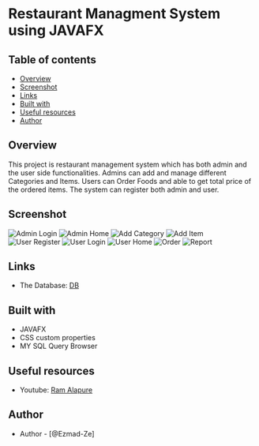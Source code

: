 # Restaurant Managment System using JAVAFX



## Table of contents

- [Overview](#overview)
- [Screenshot](#screenshot)
- [Links](#links)
- [Built with](#built-with)
- [Useful resources](#useful-resources)
- [Author](#author)


## Overview

This project is restaurant management system which has both admin and the user side functionalities. Admins can add and manage different Categories and Items. Users can Order Foods and able to get total price of the ordered items. The system can register both admin and user. 

## Screenshot

![Admin Login](Screenshots/AdminLogin.png)
![Admin Home](Screenshots/AdminHome.png)
![Add Category](Screenshots/AddCategory.png)
![Add Item](Screenshots/AddItem.png)
![User Register](Screenshots/Register.png)
![User Login](Screenshots/UserLogin.png)
![User Home](Screenshots/UserHome.png)
![Order](Screenshots/Order.png)
![Report](Screenshots/Report.png)


## Links

- The Database: [DB](restaurant_ms.sql)


## Built with

- JAVAFX
- CSS custom properties
- MY SQL Query Browser

## Useful resources

- Youtube: [Ram Alapure](https://www.youtube.com/playlist?list=PLeyMYhyx349ZZLdyNf1I7RODb83UwkJYo)

## Author

- Author - [@Ezmad-Ze]


